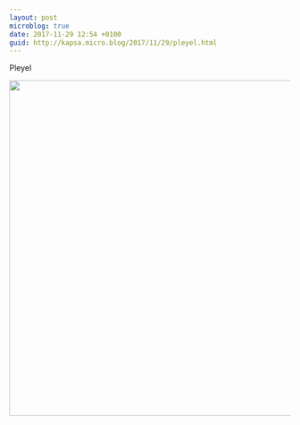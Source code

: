 ```yaml
---
layout: post
microblog: true
date: 2017-11-29 12:54 +0100
guid: http://kapsa.micro.blog/2017/11/29/pleyel.html
---
```

Pleyel

<img src="http://blog.jeankapsa.com/uploads/2017/154177f981.jpg" width="600" height="600" />
